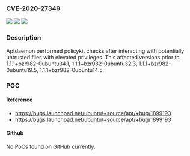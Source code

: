 ### [CVE-2020-27349](https://cve.mitre.org/cgi-bin/cvename.cgi?name=CVE-2020-27349)
![](https://img.shields.io/static/v1?label=Product&message=aptdaemon&color=blue)
![](https://img.shields.io/static/v1?label=Version&message=1.1.1%2Bbzr982-0ubuntu14%3C%201.1.1%2Bbzr982-0ubuntu14.5%20&color=brighgreen)
![](https://img.shields.io/static/v1?label=Vulnerability&message=CWE-862%20Missing%20Authorization&color=brighgreen)

### Description

Aptdaemon performed policykit checks after interacting with potentially untrusted files with elevated privileges. This affected versions prior to 1.1.1+bzr982-0ubuntu34.1, 1.1.1+bzr982-0ubuntu32.3, 1.1.1+bzr982-0ubuntu19.5, 1.1.1+bzr982-0ubuntu14.5.

### POC

#### Reference
- https://bugs.launchpad.net/ubuntu/+source/apt/+bug/1899193
- https://bugs.launchpad.net/ubuntu/+source/apt/+bug/1899193

#### Github
No PoCs found on GitHub currently.

